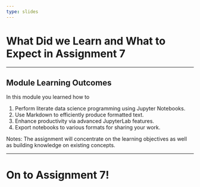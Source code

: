 ```yaml
---
type: slides
---
```


# What Did we Learn and What to Expect in Assignment 7

---

## Module Learning Outcomes

In this module you learned how to

1. Perform literate data science programming using Jupyter Notebooks.
2. Use Markdown to efficiently produce formatted text.
3. Enhance productivity via advanced JupyterLab features.
4. Export notebooks to various formats for sharing your work.

Notes:
The assignment will concentrate on the learning objectives as well as building knowledge on existing concepts.

---

# On to Assignment 7!
